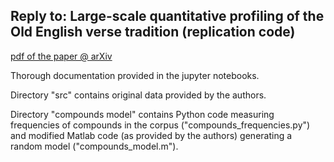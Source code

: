 ## Reply to: Large-scale quantitative profiling of the Old English verse tradition (replication code)

[pdf of the paper @ arXiv](https://arxiv.org/abs/1910.12927)

Thorough documentation provided in the jupyter notebooks.

Directory "src" contains original data provided by the authors.

Directory "compounds model" contains Python code measuring frequencies of compounds in the corpus ("compounds_frequencies.py") and modified Matlab code (as provided by the authors) generating a random model ("compounds_model.m").
